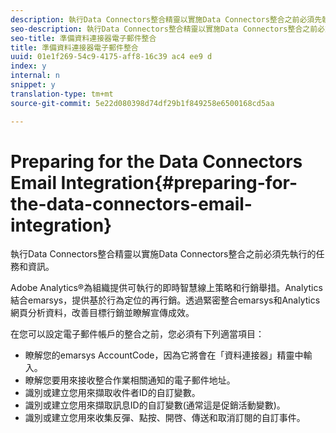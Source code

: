 ```yaml
---
description: 執行Data Connectors整合精靈以實施Data Connectors整合之前必須先執行的任務和資訊。
seo-description: 執行Data Connectors整合精靈以實施Data Connectors整合之前必須先執行的任務和資訊。
seo-title: 準備資料連接器電子郵件整合
title: 準備資料連接器電子郵件整合
uuid: 01e1f269-54c9-4175-aff8-16c39 ac4 ee9 d
index: y
internal: n
snippet: y
translation-type: tm+mt
source-git-commit: 5e22d080398d74df29b1f849258e6500168cd5aa

---
```



# Preparing for the Data Connectors Email Integration{#preparing-for-the-data-connectors-email-integration}

執行Data Connectors整合精靈以實施Data Connectors整合之前必須先執行的任務和資訊。

Adobe Analytics®為組織提供可執行的即時智慧線上策略和行銷舉措。Analytics結合emarsys，提供基於行為定位的再行銷。透過緊密整合emarsys和Analytics網頁分析資料，改善目標行銷並瞭解宣傳成效。

在您可以設定電子郵件帳戶的整合之前，您必須有下列適當項目：

* 瞭解您的emarsys AccountCode，因為它將會在「資料連接器」精靈中輸入。
* 瞭解您要用來接收整合作業相關通知的電子郵件地址。
* 識別或建立您用來擷取收件者ID的自訂變數。
* 識別或建立您用來擷取訊息ID的自訂變數(通常這是促銷活動變數)。
* 識別或建立您用來收集反彈、點按、開啓、傳送和取消訂閱的自訂事件。

